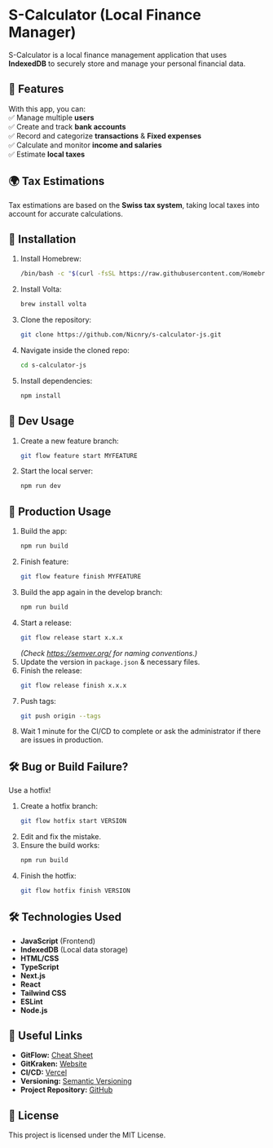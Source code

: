 # S-Calculator (Local Finance Manager)

S-Calculator is a local finance management application that uses **IndexedDB** to securely store and manage your personal financial data.

## 📌 Features

With this app, you can:  
✅ Manage multiple **users**  
✅ Create and track **bank accounts**  
✅ Record and categorize **transactions** & **Fixed expenses**  
✅ Calculate and monitor **income and salaries**  
✅ Estimate **local taxes**  

## 🌍 Tax Estimations  
Tax estimations are based on the **Swiss tax system**, taking local taxes into account for accurate calculations.

## 🚀 Installation

1. Install Homebrew:
   ```sh
   /bin/bash -c "$(curl -fsSL https://raw.githubusercontent.com/Homebrew/install/HEAD/install.sh)"
   ```
2. Install Volta:
   ```sh
   brew install volta
   ```
3. Clone the repository:
   ```sh
   git clone https://github.com/Nicnry/s-calculator-js.git
   ```
4. Navigate inside the cloned repo:
   ```sh
   cd s-calculator-js
   ```
5. Install dependencies:
   ```sh
   npm install
   ```

## 🔧 Dev Usage

1. Create a new feature branch:
   ```sh
   git flow feature start MYFEATURE
   ```
2. Start the local server:
   ```sh
   npm run dev
   ```

## 🚀 Production Usage

1. Build the app:
   ```sh
   npm run build
   ```
2. Finish feature:
   ```sh
   git flow feature finish MYFEATURE
   ```
3. Build the app again in the develop branch:
   ```sh
   npm run build
   ```
4. Start a release:
   ```sh
   git flow release start x.x.x
   ```
   *(Check https://semver.org/ for naming conventions.)*
5. Update the version in `package.json` & necessary files.
6. Finish the release:
   ```sh
   git flow release finish x.x.x
   ```
7. Push tags:
   ```sh
   git push origin --tags
   ```
8. Wait 1 minute for the CI/CD to complete or ask the administrator if there are issues in production.

## 🛠️ Bug or Build Failure?

Use a hotfix!
1. Create a hotfix branch:
   ```sh
   git flow hotfix start VERSION
   ```
2. Edit and fix the mistake.
3. Ensure the build works:
   ```sh
   npm run build
   ```
4. Finish the hotfix:
   ```sh
   git flow hotfix finish VERSION
   ```

## 🛠️ Technologies Used

- **JavaScript** (Frontend)
- **IndexedDB** (Local data storage)
- **HTML/CSS**
- **TypeScript**
- **Next.js**
- **React**
- **Tailwind CSS**
- **ESLint**
- **Node.js**

## 🔗 Useful Links

- **GitFlow:** [Cheat Sheet](https://danielkummer.github.io/git-flow-cheatsheet/)
- **GitKraken:** [Website](https://www.gitkraken.com/)
- **CI/CD:** [Vercel](https://vercel.com/)
- **Versioning:** [Semantic Versioning](https://semver.org/)
- **Project Repository:** [GitHub](https://github.com/Nicnry/s-calculator-js)

## 📜 License
This project is licensed under the MIT License.

